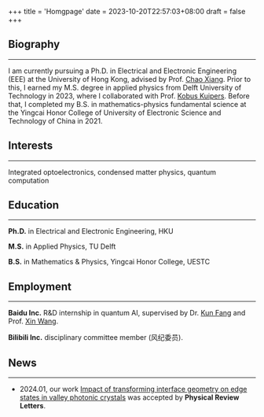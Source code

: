 +++
title = 'Homgpage'
date = 2023-10-20T22:57:03+08:00
draft = false
+++

## Biography
---
I am currently pursuing a Ph.D. in Electrical and Electronic Engineering (EEE) at the University of Hong Kong, advised by Prof. [Chao Xiang](https://chao-xiang.github.io/). Prior to this, I earned my M.S. degree in applied physics from Delft University of Technology in 2023, where I collaborated with Prof. [Kobus Kuipers](https://kuiperslab.tudelft.nl/). Before that, I completed my B.S. in mathematics-physics fundamental science at the Yingcai Honor College of University of Electronic Science and Technology of China in 2021.

## Interests
---
Integrated optoelectronics, condensed matter physics, quantum computation

## Education
---
**Ph.D.** in Electrical and Electronic Engineering, HKU

**M.S.** in Applied Physics, TU Delft

**B.S.** in Mathematics & Physics, Yingcai Honor College, UESTC

## Employment
---
**Baidu Inc.** R&D internship in quantum AI, supervised by Dr. [Kun Fang](https://scholar.google.com/citations?user=YlfYNwcAAAAJ&hl=en&inst=6173373803492361994&oi=ao) and Prof. [Xin Wang](https://www.xinwang.info/).

**Bilibili Inc.** disciplinary committee member (风纪委员).

## News
---
- 2024.01, our work [Impact of transforming interface geometry on edge states in valley photonic crystals](https://arxiv.org/abs/2310.00858) was accepted by **Physical Review Letters**.